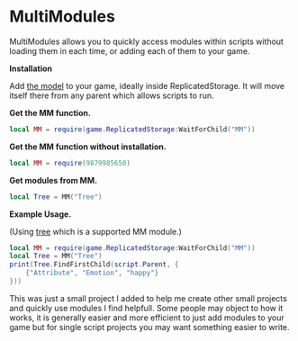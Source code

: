 # **MultiModules**
MultiModules allows you to quickly access modules within scripts without loading them in each time, or adding each of them to your game.

**Installation**

Add [the model](https://www.roblox.com/library/9879985650/MultiModules) to your game, ideally inside ReplicatedStorage. It will move itself there from any parent which allows scripts to run.

**Get the MM function.**
```lua
local MM = require(game.ReplicatedStorage:WaitForChild("MM"))
```
**Get the MM function without installation.**
```lua
local MM = require(9879985650)
```

**Get modules from MM.**
```lua
local Tree = MM("Tree")
```
**Example Usage.**

(Using [tree](https://github.com/SetAsync/Tree) which is a supported MM module.)
```lua
local MM = require(game.ReplicatedStorage:WaitForChild("MM"))
local Tree = MM("Tree")
print(Tree.FindFirstChild(script.Parent, {
	{"Attribute", "Emotion", "happy"}
}))
```

This was just a small project I added to help me create other small projects and quickly use modules I find helpfull.
Some people may object to how it works, it is generally easier and more efficient to just add modules to your game but for single script projects you may want something easier to write.
